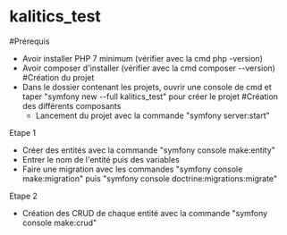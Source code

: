 # kalitics_test
#Prérequis
- Avoir installer PHP 7 minimum (vérifier avec la cmd php -version)
- Avoir composer d'installer (vérifier avec la cmd composer --version)
#Création du projet
- Dans le dossier contenant les projets, ouvrir une console de cmd et taper "symfony new --full kalitics_test" pour créer le projet
#Création des différents composants
    - Lancement du projet avec la commande "symfony server:start"


Etape 1 
- Créer des entités avec la commande "symfony console make:entity"
- Entrer le nom de l'entité puis des variables
- Faire une migration avec les commandes "symfony console make:migration" puis "symfony console doctrine:migrations:migrate"

Etape 2
- Création des CRUD de chaque entité avec la commande "symfony console make:crud"
